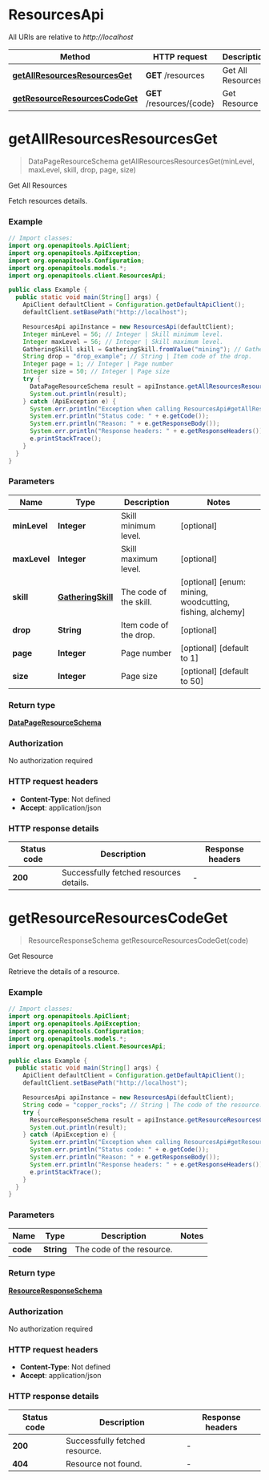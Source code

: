 # ResourcesApi

All URIs are relative to *http://localhost*

| Method | HTTP request | Description |
|------------- | ------------- | -------------|
| [**getAllResourcesResourcesGet**](ResourcesApi.md#getAllResourcesResourcesGet) | **GET** /resources | Get All Resources |
| [**getResourceResourcesCodeGet**](ResourcesApi.md#getResourceResourcesCodeGet) | **GET** /resources/{code} | Get Resource |


<a id="getAllResourcesResourcesGet"></a>
# **getAllResourcesResourcesGet**
> DataPageResourceSchema getAllResourcesResourcesGet(minLevel, maxLevel, skill, drop, page, size)

Get All Resources

Fetch resources details.

### Example
```java
// Import classes:
import org.openapitools.ApiClient;
import org.openapitools.ApiException;
import org.openapitools.Configuration;
import org.openapitools.models.*;
import org.openapitools.client.ResourcesApi;

public class Example {
  public static void main(String[] args) {
    ApiClient defaultClient = Configuration.getDefaultApiClient();
    defaultClient.setBasePath("http://localhost");

    ResourcesApi apiInstance = new ResourcesApi(defaultClient);
    Integer minLevel = 56; // Integer | Skill minimum level.
    Integer maxLevel = 56; // Integer | Skill maximum level.
    GatheringSkill skill = GatheringSkill.fromValue("mining"); // GatheringSkill | The code of the skill.
    String drop = "drop_example"; // String | Item code of the drop.
    Integer page = 1; // Integer | Page number
    Integer size = 50; // Integer | Page size
    try {
      DataPageResourceSchema result = apiInstance.getAllResourcesResourcesGet(minLevel, maxLevel, skill, drop, page, size);
      System.out.println(result);
    } catch (ApiException e) {
      System.err.println("Exception when calling ResourcesApi#getAllResourcesResourcesGet");
      System.err.println("Status code: " + e.getCode());
      System.err.println("Reason: " + e.getResponseBody());
      System.err.println("Response headers: " + e.getResponseHeaders());
      e.printStackTrace();
    }
  }
}
```

### Parameters

| Name | Type | Description  | Notes |
|------------- | ------------- | ------------- | -------------|
| **minLevel** | **Integer**| Skill minimum level. | [optional] |
| **maxLevel** | **Integer**| Skill maximum level. | [optional] |
| **skill** | [**GatheringSkill**](.md)| The code of the skill. | [optional] [enum: mining, woodcutting, fishing, alchemy] |
| **drop** | **String**| Item code of the drop. | [optional] |
| **page** | **Integer**| Page number | [optional] [default to 1] |
| **size** | **Integer**| Page size | [optional] [default to 50] |

### Return type

[**DataPageResourceSchema**](DataPageResourceSchema.md)

### Authorization

No authorization required

### HTTP request headers

 - **Content-Type**: Not defined
 - **Accept**: application/json

### HTTP response details
| Status code | Description | Response headers |
|-------------|-------------|------------------|
| **200** | Successfully fetched resources details. |  -  |

<a id="getResourceResourcesCodeGet"></a>
# **getResourceResourcesCodeGet**
> ResourceResponseSchema getResourceResourcesCodeGet(code)

Get Resource

Retrieve the details of a resource.

### Example
```java
// Import classes:
import org.openapitools.ApiClient;
import org.openapitools.ApiException;
import org.openapitools.Configuration;
import org.openapitools.models.*;
import org.openapitools.client.ResourcesApi;

public class Example {
  public static void main(String[] args) {
    ApiClient defaultClient = Configuration.getDefaultApiClient();
    defaultClient.setBasePath("http://localhost");

    ResourcesApi apiInstance = new ResourcesApi(defaultClient);
    String code = "copper_rocks"; // String | The code of the resource.
    try {
      ResourceResponseSchema result = apiInstance.getResourceResourcesCodeGet(code);
      System.out.println(result);
    } catch (ApiException e) {
      System.err.println("Exception when calling ResourcesApi#getResourceResourcesCodeGet");
      System.err.println("Status code: " + e.getCode());
      System.err.println("Reason: " + e.getResponseBody());
      System.err.println("Response headers: " + e.getResponseHeaders());
      e.printStackTrace();
    }
  }
}
```

### Parameters

| Name | Type | Description  | Notes |
|------------- | ------------- | ------------- | -------------|
| **code** | **String**| The code of the resource. | |

### Return type

[**ResourceResponseSchema**](ResourceResponseSchema.md)

### Authorization

No authorization required

### HTTP request headers

 - **Content-Type**: Not defined
 - **Accept**: application/json

### HTTP response details
| Status code | Description | Response headers |
|-------------|-------------|------------------|
| **200** | Successfully fetched resource. |  -  |
| **404** | Resource not found. |  -  |

